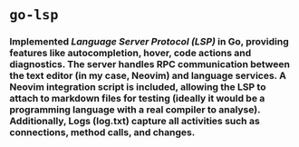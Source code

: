 # `go-lsp`

### Implemented _Language Server Protocol (LSP)_ in Go, providing features like **autocompletion**, **hover**, **code actions** and **diagnostics**. The server handles RPC communication between the text editor (in my case, Neovim) and language services. A Neovim integration script is included, allowing the LSP to attach to markdown files for testing (ideally it would be a programming language with a real compiler to analyse). Additionally, Logs (log.txt) capture all activities such as connections, method calls, and changes. 
